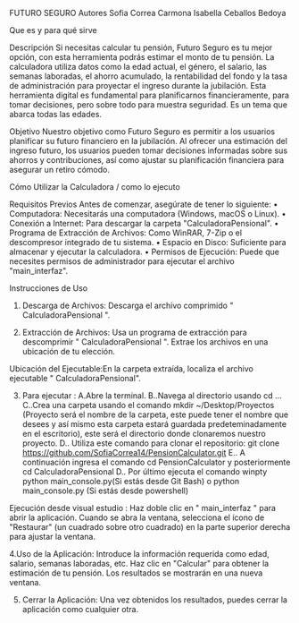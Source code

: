 FUTURO SEGURO
Autores
Sofia Correa Carmona
Isabella Ceballos Bedoya

Que es y para qué sirve 

Descripción
Si necesitas calcular tu pensión, Futuro Seguro es tu mejor opción, con esta herramienta podrás estimar el monto de tu pensión.  La calculadora utiliza datos como la edad actual, el género, el salario, las semanas laboradas, el ahorro acumulado, la rentabilidad del fondo y la tasa de administración para proyectar el ingreso durante la jubilación. Esta herramienta digital es fundamental para planificarnos financieramente, para tomar decisiones, pero sobre todo para muestra seguridad. Es un tema que abarca todas las edades. 

Objetivo
Nuestro objetivo como Futuro Seguro es permitir a los usuarios planificar su futuro financiero en la jubilación. Al ofrecer una estimación del ingreso futuro, los usuarios pueden tomar decisiones informadas sobre sus ahorros y contribuciones, así como ajustar su planificación financiera para asegurar un retiro cómodo.


Cómo Utilizar la Calculadora / como lo ejecuto

Requisitos Previos Antes de comenzar, asegúrate de tener lo siguiente:
•	Computadora: Necesitarás una computadora (Windows, macOS o Linux).
•	Conexión a Internet: Para descargar la carpeta "CalculadoraPensional".
•	Programa de Extracción de Archivos: Como WinRAR, 7-Zip o el descompresor integrado de tu sistema.
•	Espacio en Disco: Suficiente para almacenar y ejecutar la calculadora.
•	Permisos de Ejecución: Puede que necesites permisos de administrador para ejecutar el archivo "main_interfaz".


Instrucciones de Uso
1.	Descarga de Archivos:
Descarga el archivo comprimido " CalculadoraPensional ".

2.	Extracción de Archivos:
Usa un programa de extracción para descomprimir " CalculadoraPensional ".
Extrae los archivos en una ubicación de tu elección.

Ubicación del Ejecutable:En la carpeta extraída, localiza el archivo ejecutable " CalculadoraPensional".


3. Para ejecutar :
A.Abre la terminal.
B..Navega al directorio usando cd …
C..Crea una carpeta usando el comando mkdir ~/Desktop/Proyectos (Proyecto será el nombre de la carpeta, este puede tener el nombre que desees y así mismo esta carpeta estará guardada predeteminadamente en el escritorio), este será el directorio donde clonaremos nuestro proyecto.
D.. Utiliza este comando para clonar el repositorio: git clone https://github.com/SofiaCorrea14/PensionCalculator.git
E.. A continuación ingresa el comando cd PensionCalculator y posteriormente cd CalculadoraPensional
D.. Por último ejecuta el comando winpty python main_console.py(Si estás desde Git Bash) o python main_console.py (Si estás desde powershell)

Ejecución desde visual estudio :
Haz doble clic en " main_interfaz " para abrir la aplicación.
Cuando se abra la ventana, selecciona el ícono de "Restaurar" (un cuadrado sobre otro cuadrado) en la parte superior derecha para ajustar la ventana.


4.Uso de la Aplicación:
Introduce la información requerida como edad, salario, semanas laboradas, etc.
Haz clic en "Calcular" para obtener la estimación de tu pensión.
Los resultados se mostrarán en una nueva ventana.

5. Cerrar la Aplicación:
Una vez obtenidos los resultados, puedes cerrar la aplicación como cualquier otra.

